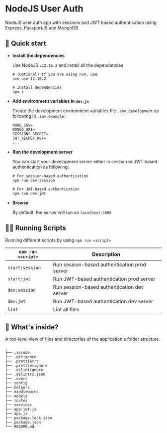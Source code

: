 # NodeJS User Auth

NodeJS user auth app with sessions and JWT based authentication using Express, PassportJS and MongoDB.

## 🚀 Quick start

- **Install the dependencies**

  Use NodeJS `v12.16.2` and install all the dependencies

  ```shell
  # (Optional) If you are using nvm, use
  nvm use 12.16.2

  # Install dependencies
  npm i
  ```

- **Add environment variables in `dev.js`**

  Create the development environment variables file `.env.development` as following in `.env.example`:

  ```
  NODE_ENV=
  MONGO_URI=
  SESSIONS_SECRET=
  JWT_SECRET_KEY=
  ...
  ```

- **Run the development server**

  You can start your development server either in session or JWT based authentication as following:

  ```shell
  # For session-based authentication
  npm run dev:session

  # For JWT-based authentication
  npm run dev:jwt
  ```

- **Browse**

  By default, the server will run on `localhost:3000`

## 🏃‍♂️ Running Scripts

Running different scripts by using `npm run <script>`

| `npm run <script>` | Description                                  |
| ------------------ | -------------------------------------------- |
| `start:session`    | Run session-based authentication prod server |
| `start:jwt`        | Run JWT-based authentication prod server     |
| `dev:session`      | Run session-based authentication dev server  |
| `dev:jwt`          | Run JWT-based authentication dev server      |
| `lint`             | Lint all files                               |

## 🧐 What's inside?

A top-level view of files and directories of the application's folder structure.

    .
    ├── .vscode
    ├── .gitignore
    ├── .prettierrc
    ├── .prettierignore
    ├── .eslintignore
    ├── .eslintrc.json
    ├── .nvmrc
    ├── config
    ├── helpers
    ├── middlewares
    ├── models
    ├── routes
    ├── services
    ├── app-jwt.js
    ├── app.js
    ├── package-lock.json
    ├── package.json
    └── README.md
